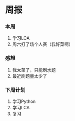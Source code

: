 # 周报

### 本周

1. 学习LCA
2. 周六打了场个人赛（我好菜啊）

### 感想

1. 我太菜了，只能刷水题
2. 最近刷题量太少了

### 下周计划

1. 学习Python
2. 学习LCA
3. 复习

